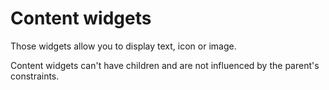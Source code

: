 # Content widgets

Those widgets allow you to display text, icon or image.

Content widgets can't have children and are not influenced by the parent's constraints.
